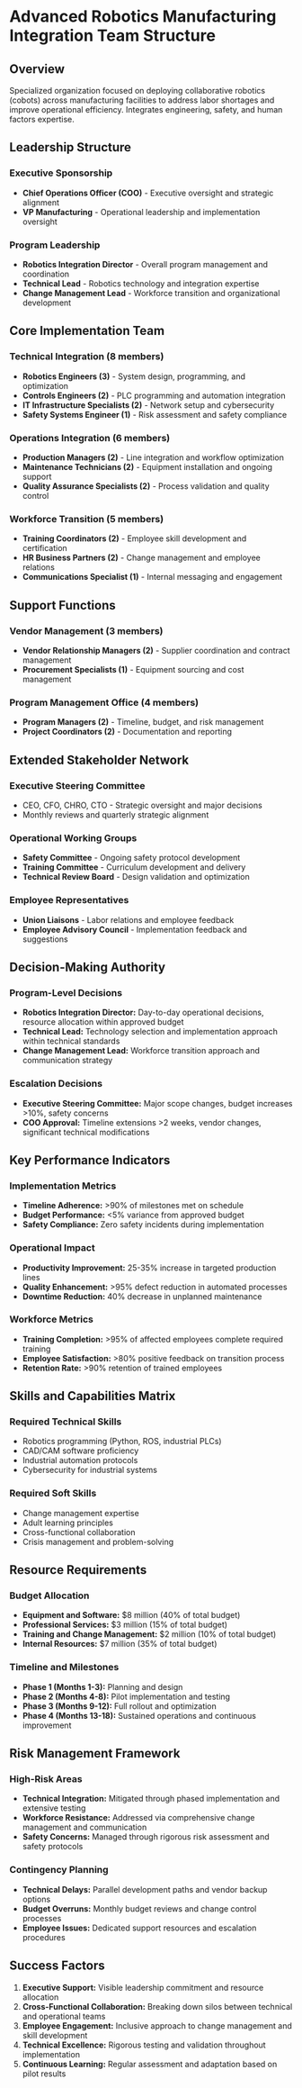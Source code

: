 # Advanced Robotics Manufacturing Integration Team Structure

## Overview
Specialized organization focused on deploying collaborative robotics (cobots) across manufacturing facilities to address labor shortages and improve operational efficiency. Integrates engineering, safety, and human factors expertise.

## Leadership Structure

### Executive Sponsorship
- **Chief Operations Officer (COO)** - Executive oversight and strategic alignment
- **VP Manufacturing** - Operational leadership and implementation oversight

### Program Leadership
- **Robotics Integration Director** - Overall program management and coordination
- **Technical Lead** - Robotics technology and integration expertise
- **Change Management Lead** - Workforce transition and organizational development

## Core Implementation Team

### Technical Integration (8 members)
- **Robotics Engineers (3)** - System design, programming, and optimization
- **Controls Engineers (2)** - PLC programming and automation integration
- **IT Infrastructure Specialists (2)** - Network setup and cybersecurity
- **Safety Systems Engineer (1)** - Risk assessment and safety compliance

### Operations Integration (6 members)
- **Production Managers (2)** - Line integration and workflow optimization
- **Maintenance Technicians (2)** - Equipment installation and ongoing support
- **Quality Assurance Specialists (2)** - Process validation and quality control

### Workforce Transition (5 members)
- **Training Coordinators (2)** - Employee skill development and certification
- **HR Business Partners (2)** - Change management and employee relations
- **Communications Specialist (1)** - Internal messaging and engagement

## Support Functions

### Vendor Management (3 members)
- **Vendor Relationship Managers (2)** - Supplier coordination and contract management
- **Procurement Specialists (1)** - Equipment sourcing and cost management

### Program Management Office (4 members)
- **Program Managers (2)** - Timeline, budget, and risk management
- **Project Coordinators (2)** - Documentation and reporting

## Extended Stakeholder Network

### Executive Steering Committee
- CEO, CFO, CHRO, CTO - Strategic oversight and major decisions
- Monthly reviews and quarterly strategic alignment

### Operational Working Groups
- **Safety Committee** - Ongoing safety protocol development
- **Training Committee** - Curriculum development and delivery
- **Technical Review Board** - Design validation and optimization

### Employee Representatives
- **Union Liaisons** - Labor relations and employee feedback
- **Employee Advisory Council** - Implementation feedback and suggestions

## Decision-Making Authority

### Program-Level Decisions
- **Robotics Integration Director:** Day-to-day operational decisions, resource allocation within approved budget
- **Technical Lead:** Technology selection and implementation approach within technical standards
- **Change Management Lead:** Workforce transition approach and communication strategy

### Escalation Decisions
- **Executive Steering Committee:** Major scope changes, budget increases >10%, safety concerns
- **COO Approval:** Timeline extensions >2 weeks, vendor changes, significant technical modifications

## Key Performance Indicators

### Implementation Metrics
- **Timeline Adherence:** >90% of milestones met on schedule
- **Budget Performance:** <5% variance from approved budget
- **Safety Compliance:** Zero safety incidents during implementation

### Operational Impact
- **Productivity Improvement:** 25-35% increase in targeted production lines
- **Quality Enhancement:** >95% defect reduction in automated processes
- **Downtime Reduction:** 40% decrease in unplanned maintenance

### Workforce Metrics
- **Training Completion:** >95% of affected employees complete required training
- **Employee Satisfaction:** >80% positive feedback on transition process
- **Retention Rate:** >90% retention of trained employees

## Skills and Capabilities Matrix

### Required Technical Skills
- Robotics programming (Python, ROS, industrial PLCs)
- CAD/CAM software proficiency
- Industrial automation protocols
- Cybersecurity for industrial systems

### Required Soft Skills
- Change management expertise
- Adult learning principles
- Cross-functional collaboration
- Crisis management and problem-solving

## Resource Requirements

### Budget Allocation
- **Equipment and Software:** $8 million (40% of total budget)
- **Professional Services:** $3 million (15% of total budget)
- **Training and Change Management:** $2 million (10% of total budget)
- **Internal Resources:** $7 million (35% of total budget)

### Timeline and Milestones
- **Phase 1 (Months 1-3):** Planning and design
- **Phase 2 (Months 4-8):** Pilot implementation and testing
- **Phase 3 (Months 9-12):** Full rollout and optimization
- **Phase 4 (Months 13-18):** Sustained operations and continuous improvement

## Risk Management Framework

### High-Risk Areas
- **Technical Integration:** Mitigated through phased implementation and extensive testing
- **Workforce Resistance:** Addressed via comprehensive change management and communication
- **Safety Concerns:** Managed through rigorous risk assessment and safety protocols

### Contingency Planning
- **Technical Delays:** Parallel development paths and vendor backup options
- **Budget Overruns:** Monthly budget reviews and change control processes
- **Employee Issues:** Dedicated support resources and escalation procedures

## Success Factors
1. **Executive Support:** Visible leadership commitment and resource allocation
2. **Cross-Functional Collaboration:** Breaking down silos between technical and operational teams
3. **Employee Engagement:** Inclusive approach to change management and skill development
4. **Technical Excellence:** Rigorous testing and validation throughout implementation
5. **Continuous Learning:** Regular assessment and adaptation based on pilot results